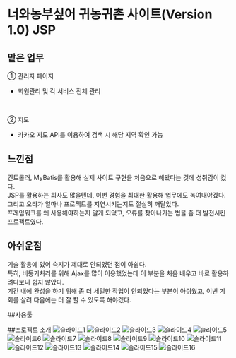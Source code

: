 # 너와농부싶어 귀농귀촌 사이트(Version 1.0) JSP

## 맡은 업무
① 관리자 페이지
  - 회원관리 및 각 서비스 전체 관리
  <br>
  
② 지도
  - 카카오 지도 API를 이용하여 검색 시 해당 지역 확인 가능
  
  
## 느낀점
컨트롤러, MyBatis를 활용해 실제 사이트 구현을 처음으로 해봤다는 것에 성취감이 컸다. <br>
JSP를 활용하는 회사도 많을텐데, 이번 경험을 최대한 활용해 업무에도 녹여내야겠다. <br>
그리고 오타가 얼마나 프로젝트를 지연시키는지도 절실히 깨달았다. <br>
프레임워크를 왜 사용해야하는지 알게 되었고, 오류를 찾아나가는 법을 좀 더 발전시킨 프로젝트였다.

## 아쉬운점
기술 활용에 있어 숙지가 제대로 안되었던 점이 아쉽다. <br>
특히, 비동기처리를 위해 Ajax를 많이 이용했었는데 이 부분을 처음 배우고 바로 활용하려다보니 쉽지 않았다. <br>
기간 내에 완성을 하기 위해 좀 더 세밀한 작업이 안되었다는 부분이 아쉬웠고, 이번 기회를 살려 다음에는 더 잘 할 수 있도록 해야겠다.

##사용툴

##프로젝트 소개
![슬라이드1](https://raw.githubusercontent.com/ssw4688/codeFarm/master/%EC%8A%AC%EB%9D%BC%EC%9D%B4%EC%8A%A41.png)
![슬라이드2](https://raw.githubusercontent.com/ssw4688/codeFarm/master/%EC%8A%AC%EB%9D%BC%EC%9D%B4%EC%8A%A42.png)
![슬라이드3](https://raw.githubusercontent.com/ssw4688/codeFarm/master/%EC%8A%AC%EB%9D%BC%EC%9D%B4%EC%8A%A43.png)
![슬라이드4](https://raw.githubusercontent.com/ssw4688/codeFarm/master/%EC%8A%AC%EB%9D%BC%EC%9D%B4%EC%8A%A44.png)
![슬라이드5](https://raw.githubusercontent.com/ssw4688/codeFarm/master/%EC%8A%AC%EB%9D%BC%EC%9D%B4%EC%8A%A45.png)
![슬라이드6](https://raw.githubusercontent.com/ssw4688/codeFarm/master/%EC%8A%AC%EB%9D%BC%EC%9D%B4%EC%8A%A46.png)
![슬라이드7](https://raw.githubusercontent.com/ssw4688/codeFarm/master/%EC%8A%AC%EB%9D%BC%EC%9D%B4%EC%8A%A47.png)
![슬라이드8](https://raw.githubusercontent.com/ssw4688/codeFarm/master/%EC%8A%AC%EB%9D%BC%EC%9D%B4%EC%8A%A48.png)
![슬라이드9](https://raw.githubusercontent.com/ssw4688/codeFarm/master/%EC%8A%AC%EB%9D%BC%EC%9D%B4%EC%8A%A49.png)
![슬라이드10](https://raw.githubusercontent.com/ssw4688/codeFarm/master/%EC%8A%AC%EB%9D%BC%EC%9D%B4%EC%8A%A410.png)
![슬라이드11](https://raw.githubusercontent.com/ssw4688/codeFarm/master/%EC%8A%AC%EB%9D%BC%EC%9D%B4%EC%8A%A411.png)
![슬라이드12](https://raw.githubusercontent.com/ssw4688/codeFarm/master/%EC%8A%AC%EB%9D%BC%EC%9D%B4%EC%8A%A412.png)
![슬라이드13](https://raw.githubusercontent.com/ssw4688/codeFarm/master/%EC%8A%AC%EB%9D%BC%EC%9D%B4%EC%8A%A413.png)
![슬라이드14](https://raw.githubusercontent.com/ssw4688/codeFarm/master/%EC%8A%AC%EB%9D%BC%EC%9D%B4%EC%8A%A414.png)
![슬라이드15](https://raw.githubusercontent.com/ssw4688/codeFarm/master/%EC%8A%AC%EB%9D%BC%EC%9D%B4%EC%8A%A415.png)
![슬라이드16](https://raw.githubusercontent.com/ssw4688/codeFarm/master/%EC%8A%AC%EB%9D%BC%EC%9D%B4%EC%8A%A416.png)
